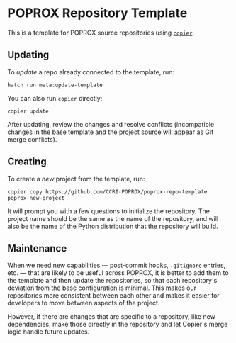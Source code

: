 # POPROX Repository Template

This is a template for POPROX source repositories using [`copier`][copier].

[copier]: https://copier.readthedocs.io/en/stable/

## Updating

To *update* a repo already connected to the template, run:

```console
hatch run meta:update-template
```

You can also run `copier` directly:

```console
copier update
```

After updating, review the changes and resolve conflicts (incompatible changes
in the base template and the project source will appear as Git merge conflicts).

## Creating

To create a *new* project from the template, run:

```console
copier copy https://github.com/CCRI-POPROX/poprox-repo-template poprox-new-project
```

It will prompt you with a few questions to initialize the repository.  The project
name should be the same as the name of the repository, and will also be the name
of the Python distribution that the repository will build.

## Maintenance

When we need new capabilities — post-commit hooks, `.gitignore` entries, etc. —
that are likely to be useful across POPROX, it is better to add them to the
template and then update the repositories, so that each repository's deviation
from the base configuration is minimal.  This makes our repositories more
consistent between each other and makes it easier for developers to move between
aspects of the project.

However, if there are changes that are specific to a repository, like new
dependencies, make those directly in the repository and let Copier's merge logic
handle future updates.